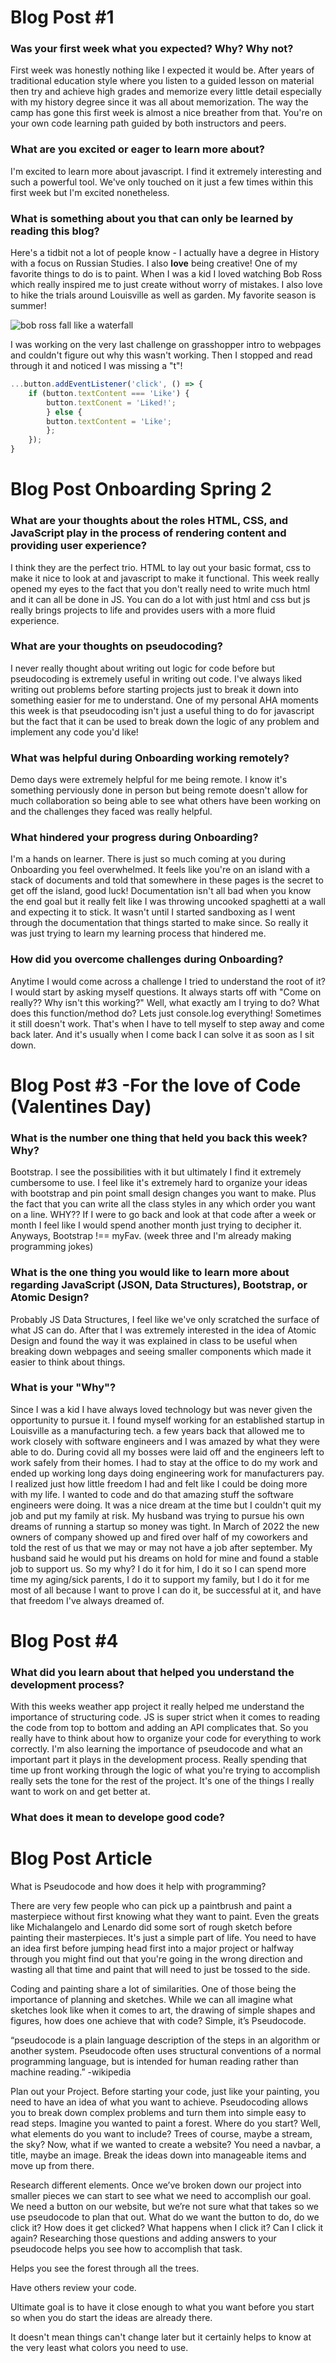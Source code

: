# Blog Post #1

### Was your first week what you expected? Why? Why not?

First week was honestly nothing like I expected it would be. After years of traditional education style where you listen to a guided lesson on material then try and achieve high grades and memorize every little detail especially with my history degree since it was all about memorization. The way the camp has gone this first week is almost a nice breather from that. You're on your own code learning path guided by both instructors and peers.  

### What are you excited or eager to learn more about?

I'm excited to learn more about javascript. I find it extremely interesting and such a powerful tool. We've only touched on it just a few times within this first week but I'm excited nonetheless.

### What is something about you that can only be learned by reading this blog? 

Here's a tidbit not a lot of people know - I actually have a degree in History with a focus on Russian Studies. I also **love** being creative! One of my favorite things to do is to paint. When I was a kid I loved watching Bob Ross which really inspired me to just create without worry of mistakes. I also love to hike the trials around Louisville as well as garden. My favorite season is summer! 

![bob ross fall like a waterfall](/img/bob-ross-quotes-cover_800.png)

I was working on the very last challenge on grasshopper intro to webpages and couldn't figure out why this wasn't working. Then I stopped and read through it and noticed I was missing a "t"! 

```javascript
...button.addEventListener('click', () => {
    if (button.textContent === 'Like') {
        button.textConent = 'Liked!';
        } else {
        button.textContent = 'Like';
        };
    });
}
```

# Blog Post Onboarding Spring 2

### What are your thoughts about the roles HTML, CSS, and JavaScript play in the process of rendering content and providing user experience?

I think they are the perfect trio. HTML to lay out your basic format, css to make it nice to look at and javascript to make it functional. This week really opened my eyes to the fact that you don't really need to write much html and it can all be done in JS. You can do a lot with just html and css but js really brings projects to life and provides users with a more fluid experience. 

### What are your thoughts on pseudocoding?

I never really thought about writing out logic for code before but pseudocoding is extremely useful in writing out code. I've always liked writing out problems before starting projects just to break it down into something easier for me to understand. One of my personal AHA moments this week is that pseudocoding isn't just a useful thing to do for javascript but the fact that it can be used to break down the logic of any problem and implement any code you'd like! 

### What was helpful during Onboarding working remotely?

Demo days were extremely helpful for me being remote. I know it's something perviously done in person but being remote doesn't allow for much collaboration so being able to see what others have been working on and the challenges they faced was really helpful. 

### What hindered your progress during Onboarding?

I'm a hands on learner. There is just so much coming at you during Onboarding you feel overwhelmed. It feels like you're on an island with a stack of documents and told that somewhere in these pages is the secret to get off the island, good luck! Documentation isn't all bad when you know the end goal but it really felt like I was throwing uncooked spaghetti at a wall and expecting it to stick. It wasn't until I started sandboxing as I went through the documentation that things started to make since. So really it was just trying to learn my learning process that hindered me.  

### How did you overcome challenges during Onboarding? 

Anytime I would come across a challenge I tried to understand the root of it? I would start by asking myself questions. It always starts off with "Come on really?? Why isn't this working?" Well, what exactly am I trying to do? What does this function/method do? Lets just console.log everything! Sometimes it still doesn't work. That's when I have to tell myself to step away and come back later. And it's usually when I come back I can solve it as soon as I sit down. 



# Blog Post #3 -For the love of Code (Valentines Day)

### What is the number one thing that held you back this week? Why?

Bootstrap. I see the possibilities with it but ultimately I find it extremely cumbersome to use. I feel like it's extremely hard to organize your ideas with bootstrap and pin point small design changes you want to make. Plus the fact that you can write all the class styles in any which order you want on a line. WHY?? If I were to go back and look at that code after a week or month I feel like I would spend another month just trying to decipher it. Anyways, Bootstrap !== myFav. (week three and I'm already making programming jokes)  

### What is the one thing you would like to learn more about regarding JavaScript (JSON, Data Structures), Bootstrap, or Atomic Design?

Probably JS Data Structures, I feel like we've only scratched the surface of what JS can do. After that I was extremely interested in the idea of Atomic Design and found the way it was explained in class to be useful when breaking down webpages and seeing smaller components which made it easier to think about things. 

### What is your "Why"?

Since I was a kid I have always loved technology but was never given the opportunity to pursue it. I found myself working for an established startup in Louisville as a manufacturing tech. a few years back that allowed me to work closely with software engineers and I was amazed by what they were able to do. During covid all my bosses were laid off and the engineers left to work safely from their homes. I had to stay at the office to do my work and ended up working long days doing engineering work for manufacturers pay. I realized just how little freedom I had and felt like I could be doing more with my life. I wanted to code and do that amazing stuff the software engineers were doing. It was a nice dream at the time but I couldn't quit my job and put my family at risk. My husband was trying to pursue his own dreams of running a startup so money was tight. In March of 2022 the new owners of company showed up and fired over half of my coworkers and told the rest of us that we may or may not have a job after september. My husband said he would put his dreams on hold for mine and found a stable job to support us. So my why? I do it for him, I do it so I can spend more time my aging/sick parents, I do it to support my family, but I do it for me most of all because I want to prove I can do it, be successful at it, and have that freedom I've always dreamed of. 


# Blog Post #4

### What did you learn about that helped you understand the development process?

With this weeks weather app project it really helped me understand the importance of structuring code. JS is super strict when it comes to reading the code from top to bottom and adding an API complicates that. So you really have to think about how to organize your code for everything to work correctly. I'm also learning the importance of pseudocode and what an important part it plays in the development process. Really spending that time up front working through the logic of what you're trying to accomplish really sets the tone for the rest of the project. It's one of the things I really want to work on and get better at.

### What does it mean to develope good code?





# Blog Post Article

What is Pseudocode and how does it help with programming?

There are very few people who can pick up a paintbrush and paint a masterpiece without first knowing what they want to paint. Even the greats like Michalangelo and Lenardo did some sort of rough sketch before painting their masterpieces. It's just a simple part of life. You need to have an idea first before jumping head first into a major project or halfway through you might find out that you're going in the wrong direction and wasting all that time and paint that will need to just be tossed to the side. 

Coding and painting share a lot of similarities. One of those being the importance of planning and sketches. While we can all imagine what sketches look like when it comes to art, the drawing of simple shapes and figures, how does one achieve that with code? Simple, it’s Pseudocode. 

“pseudocode is a plain language description of the steps in an algorithm or another system. Pseudocode often uses structural conventions of a normal programming language, but is intended for human reading rather than machine reading.”  -wikipedia

Plan out your Project.
Before starting your code, just like your painting, you need to have an idea of what you want to achieve. Pseudocoding allows you to break down complex problems and turn them into simple easy to read steps. Imagine you wanted to paint a forest. Where do you start? Well, what elements do you want to include? Trees of course, maybe a stream, the sky? Now, what if we wanted to create a website? You need a navbar, a title, maybe an image. Break the ideas down into manageable items and move up from there.

Research different elements. 
Once we’ve broken down our project into smaller pieces we can start to see what we need to accomplish our goal. We need a button on our website, but we’re not sure what that takes so we use pseudocode to plan that out. What do we want the button to do, do we click it? How does it get clicked? What happens when I click it? Can I click it again? Researching those questions and adding answers to your pseudocode helps you see how to accomplish that task. 

 


Helps you see the forest through all the trees. 

Have others review your code.

Ultimate goal is to have it close enough to what you want before you start so when you do start the ideas are already there. 



It doesn't mean things can't change later
but it certainly helps to know at the very least what colors you need to use. 


